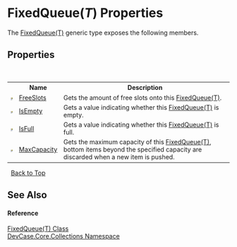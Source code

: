# FixedQueue(*T*) Properties
 

The <a href="T_DevCase_Core_Collections_FixedQueue_1">FixedQueue(T)</a> generic type exposes the following members.


## Properties
&nbsp;<table><tr><th></th><th>Name</th><th>Description</th></tr><tr><td>![Public property](media/pubproperty.gif "Public property")</td><td><a href="P_DevCase_Core_Collections_FixedQueue_1_FreeSlots">FreeSlots</a></td><td>
Gets the amount of free slots onto this <a href="T_DevCase_Core_Collections_FixedQueue_1">FixedQueue(T)</a>.</td></tr><tr><td>![Public property](media/pubproperty.gif "Public property")</td><td><a href="P_DevCase_Core_Collections_FixedQueue_1_IsEmpty">IsEmpty</a></td><td>
Gets a value indicating whether this <a href="T_DevCase_Core_Collections_FixedQueue_1">FixedQueue(T)</a> is empty.</td></tr><tr><td>![Public property](media/pubproperty.gif "Public property")</td><td><a href="P_DevCase_Core_Collections_FixedQueue_1_IsFull">IsFull</a></td><td>
Gets a value indicating whether this <a href="T_DevCase_Core_Collections_FixedQueue_1">FixedQueue(T)</a> is full.</td></tr><tr><td>![Public property](media/pubproperty.gif "Public property")</td><td><a href="P_DevCase_Core_Collections_FixedQueue_1_MaxCapacity">MaxCapacity</a></td><td>
Gets the maximum capacity of this <a href="T_DevCase_Core_Collections_FixedQueue_1">FixedQueue(T)</a>, bottom items beyond the specified capacity are discarded when a new item is pushed.</td></tr></table>&nbsp;
<a href="#fixedqueue(*t*)-properties">Back to Top</a>

## See Also


#### Reference
<a href="T_DevCase_Core_Collections_FixedQueue_1">FixedQueue(T) Class</a><br /><a href="N_DevCase_Core_Collections">DevCase.Core.Collections Namespace</a><br />